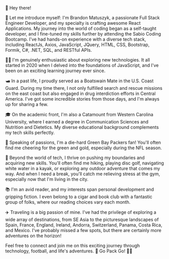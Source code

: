 

👋 Hey there!

🚀 Let me introduce myself: I'm Brandon Matuszyk, a passionate Full Stack Engineer Developer, and my specialty is crafting awesome React Applications. My journey into the world of coding began as a self-taught developer, and I fine-tuned my skills further by attending the Sabio Coding Bootcamp. I've had hands-on experience with a diverse tech stack, including ReactJs, Axios, JavaScript, JQuery, HTML, CSS, Bootstrap, Formik, C#, .NET, SQL, and RESTful APIs.

👨‍💻 I'm genuinely enthusiastic about exploring new technologies. It all started in 2020 when I delved into the foundations of JavaScript, and I've been on an exciting learning journey ever since.

🛥️ In a past life, I proudly served as a Boatswain Mate in the U.S. Coast Guard. During my time there, I not only fulfilled search and rescue missions on the east coast but also engaged in drug interdiction efforts in Central America. I've got some incredible stories from those days, and I'm always up for sharing a few.

🎓 On the academic front, I'm also a Catamount from Western Carolina University, where I earned a degree in Communication Sciences and Nutrition and Dietetics. My diverse educational background complements my tech skills perfectly.

🏈 Speaking of passions, I'm a die-hard Green Bay Packers fan! You'll often find me cheering for the green and gold, especially during the NFL season.

🎸 Beyond the world of tech, I thrive on pushing my boundaries and acquiring new skills. You'll often find me hiking, playing disc golf, navigating white water in a kayak, or exploring any outdoor adventure that comes my way. And when I need a break, you'll catch me relieving stress at the gym, especially now that I'm living in the city.

📚 I'm an avid reader, and my interests span personal development and gripping fiction. I even belong to a cigar and book club with a fantastic group of folks, where our reading choices vary each month.

✈️ Traveling is a big passion of mine. I've had the privilege of exploring a wide array of destinations, from SE Asia to the picturesque landscapes of Spain, France, England, Ireland, Andorra, Switzerland, Panama, Costa Rica, and Mexico. I've probably missed a few spots, but there are certainly more adventures on the horizon!

Feel free to connect and join me on this exciting journey through technology, football, and life's adventures. 🌟 Go Pack Go! 🧀🏈

